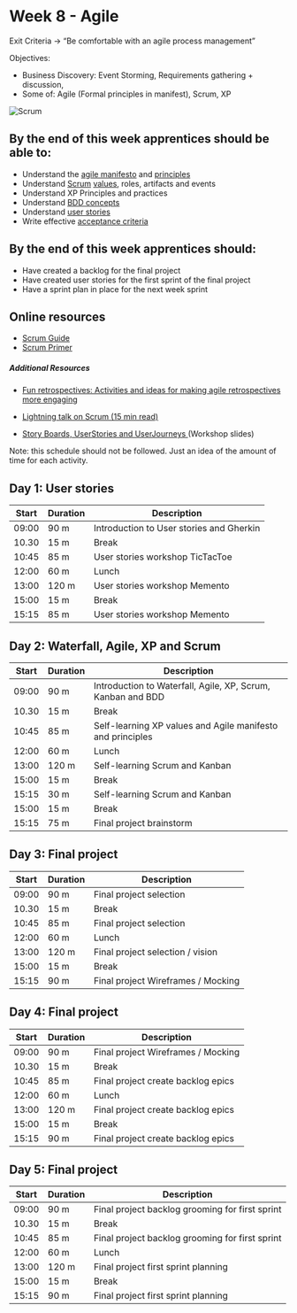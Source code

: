# Week 8 - Agile 

Exit Criteria → “Be comfortable with an agile process management”

Objectives:

  * Business Discovery: Event Storming, Requirements gathering + discussion, 
  * Some of: Agile (Formal principles in manifest), Scrum, XP


![Scrum](http://scrumprimer.org/overview/anime_scrum_overview_green.png)

## By the end of this week apprentices should be able to:

* Understand the [agile manifesto](http://agilemanifesto.org/) and [principles](http://agilemanifesto.org/principles.html)
* Understand [Scrum](https://www.scrum.org/resources/what-is-scrum) [values](https://scrumorg-website-prod.s3.amazonaws.com/drupal/2017-07/ScrumValues_17x11.pdf), roles, artifacts and events
* Understand XP Principles and practices
* Understand [BDD concepts](https://dannorth.net/introducing-bdd/)
* Understand [user stories](https://codurance.com/2015/03/20/user-stories-guidelines/)
* Write effective [acceptance criteria](https://dannorth.net/whats-in-a-story/)

## By the end of this week apprentices should:

* Have created a backlog for the final project
* Have created user stories for the first sprint of the final project
* Have a sprint plan in place for the next week sprint

## Online resources
* [Scrum Guide](http://www.scrumguides.org/docs/scrumguide/v2017/2017-Scrum-Guide-US.pdf#zoom=100)
* [Scrum Primer](http://scrumprimer.org/scrumprimer20.pdf)

##### Additional Resources
* [Fun retrospectives: Activities and ideas for making agile retrospectives more engaging](http://www.funretrospectives.com/)
* [Lightning talk on Scrum (15 min read)](https://docs.google.com/presentation/d/1kkFuhvrxNz6Ze9NU4kjILtQHF7UvHtO9W13b8WgRfBc/edit#slide=id.g3f2e09fab2_0_1)

* [Story Boards, UserStories and UserJourneys ](https://docs.google.com/presentation/d/1TZshAXTRg8dwYJ13TD9u_-t9lki8gWQV_usRU9J38Tw/edit#slide=id.p) (Workshop slides)

Note: this schedule should not be followed. Just an idea of the amount of time for each activity.

## Day 1: User stories

| Start | Duration | Description        
| ------| -------- | -----------
| 09:00 | 90 m     | Introduction to User stories and Gherkin
| 10.30 | 15 m     | Break
| 10:45 | 85 m     | User stories workshop TicTacToe
| 12:00 | 60 m     | Lunch 
| 13:00 | 120 m    | User stories workshop Memento
| 15:00 | 15 m     | Break
| 15:15 | 85 m     | User stories workshop Memento

## Day 2: Waterfall, Agile, XP and Scrum

| Start | Duration | Description        
| ------| -------- | -----------
| 09:00 | 90 m     | Introduction to Waterfall, Agile, XP, Scrum, Kanban and BDD
| 10.30 | 15 m     | Break
| 10:45 | 85 m     | Self-learning XP values and Agile manifesto and principles
| 12:00 | 60 m     | Lunch 
| 13:00 | 120 m    | Self-learning Scrum and Kanban
| 15:00 | 15 m     | Break
| 15:15 | 30 m     | Self-learning Scrum and Kanban
| 15:00 | 15 m     | Break
| 15:15 | 75 m     | Final project brainstorm

## Day 3: Final project

| Start | Duration | Description        
| ------| -------- | -----------
| 09:00 | 90 m     | Final project selection
| 10.30 | 15 m     | Break
| 10:45 | 85 m     | Final project selection
| 12:00 | 60 m     | Lunch 
| 13:00 | 120 m    | Final project selection / vision
| 15:00 | 15 m     | Break
| 15:15 | 90 m     | Final project Wireframes / Mocking


## Day 4: Final project

| Start | Duration | Description        
| ------| -------- | -----------
| 09:00 | 90 m     | Final project Wireframes / Mocking
| 10.30 | 15 m     | Break
| 10:45 | 85 m     | Final project create backlog epics
| 12:00 | 60 m     | Lunch 
| 13:00 | 120 m    | Final project create backlog epics
| 15:00 | 15 m     | Break
| 15:15 | 90 m     | Final project create backlog epics

## Day 5: Final project

| Start | Duration | Description        
| ------| -------- | -----------
| 09:00 | 90 m     | Final project backlog grooming for first sprint
| 10.30 | 15 m     | Break
| 10:45 | 85 m     | Final project backlog grooming for first sprint
| 12:00 | 60 m     | Lunch 
| 13:00 | 120 m    | Final project first sprint planning
| 15:00 | 15 m     | Break
| 15:15 | 90 m     | Final project first sprint planning
